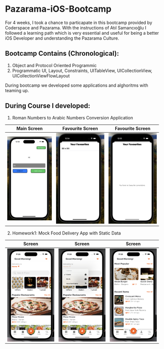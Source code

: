 # Pazarama-iOS-Bootcamp
For 4 weeks, I took a chance to particapate in this bootcamp provided by Coderspace and Pazarama. With the instructions of Atıl Samancıoğlu I followed a learning path which is very essential and useful for being a better iOS Developer and understanding the Pazarama Culture.

## Bootcamp Contains (Chronological):
1. Object and Protocol Oriented Programmic
2. Programmatic UI, Layout, Constraints, UITableView, UICollectionView, UICollectionViewFlowLayout

During bootcamp we developed some applications and alghoritms with teaming up.
## During Course I developed:
1. Roman Numbers to Arabic Numbers Conversion Application

| Main Screen | Favourite Screen | Favourite Screen |
| ----------- | ---------------- | ---------------- |
| ![Main Screen](https://github.com/ekenozlu/Pazarama-iOS-Bootcamp/blob/main/Day1/RomanToIntegerApp/GitImages/image1.png "Main Screen") | ![Favourite Screen](https://github.com/ekenozlu/Pazarama-iOS-Bootcamp/blob/main/Day1/RomanToIntegerApp/GitImages/image2.png "Favourite Screen") | ![Favourite Screen](https://github.com/ekenozlu/Pazarama-iOS-Bootcamp/blob/main/Day1/RomanToIntegerApp/GitImages/image3.png "Favourite Screen") |

2. Homework1: Mock Food Delivery App with Static Data

| Screen | Screen | Screen |
| ------ | ------ | ------ |
| ![Screen](https://github.com/ekenozlu/Pazarama-iOS-Homeworks/blob/main/Homework1/GitImages/screen1.png "Screen") | ![Screen](https://github.com/ekenozlu/Pazarama-iOS-Homeworks/blob/main/Homework1/GitImages/screen2.png "Screen") | ![Screen](https://github.com/ekenozlu/Pazarama-iOS-Homeworks/blob/main/Homework1/GitImages/screen3.png "Screen") |
